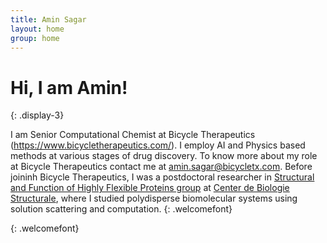 ```yaml
---
title: Amin Sagar
layout: home
group: home
---
```


# Hi, I am Amin!
{: .display-3}

I am Senior Computational Chemist at Bicycle Therapeutics (https://www.bicycletherapeutics.com/). I employ AI and Physics based methods at various stages of drug discovery. To know more about my role at Bicycle Therapeutics contact me at amin.sagar@bicycletx.com.
Before joininh Bicycle Therapeutics, I was a postdoctoral researcher in [Structural and Function of Highly Flexible Proteins group](http://www.cbs.cnrs.fr/index.php/en/home-equipea2) at [Center de Biologie Structurale](http://www.cbs.cnrs.fr/index.php/en/), where I studied polydisperse biomolecular systems using solution scattering and computation.
{: .welcomefont}


{: .welcomefont}

